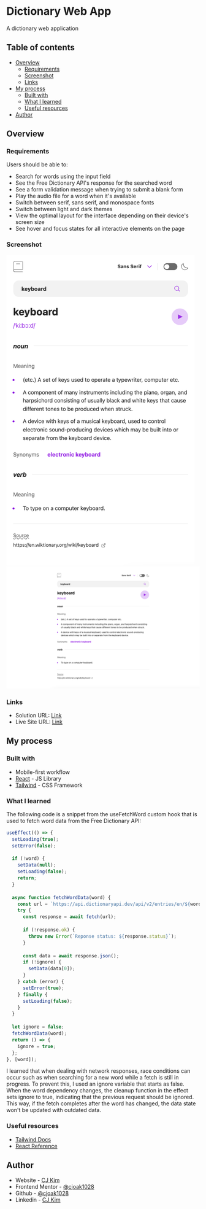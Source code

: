 # Dictionary Web App

A dictionary web application

## Table of contents

- [Overview](#overview)
  - [Requirements](#requirements)
  - [Screenshot](#screenshot)
  - [Links](#links)
- [My process](#my-process)
  - [Built with](#built-with)
  - [What I learned](#what-i-learned)
  - [Useful resources](#useful-resources)
- [Author](#author)

## Overview

### Requirements

Users should be able to:

- Search for words using the input field
- See the Free Dictionary API's response for the searched word
- See a form validation message when trying to submit a blank form
- Play the audio file for a word when it's available
- Switch between serif, sans serif, and monospace fonts
- Switch between light and dark themes
- View the optimal layout for the interface depending on their device's screen size
- See hover and focus states for all interactive elements on the page

### Screenshot

![](./src/assets/images/screenshots/screenshot-mobile.png)
![](./src/assets/images/screenshots/screenshot-desktop.png)

### Links

- Solution URL: [Link](https://github.com/cjoak1028/dictionary-web-app)
- Live Site URL: [Link](https://dictionary-web-app-7wod.vercel.app/)

## My process

### Built with

- Mobile-first workflow
- [React](https://reactjs.org/) - JS Library
- [Tailwind](https://styled-components.com/) - CSS Framework

### What I learned

The following code is a snippet from the useFetchWord custom hook that is used to fetch word data from the Free Dictionary API:

```jsx
useEffect(() => {
  setLoading(true);
  setError(false);

  if (!word) {
    setData(null);
    setLoading(false);
    return;
  }

  async function fetchWordData(word) {
    const url = `https://api.dictionaryapi.dev/api/v2/entries/en/${word}`;
    try {
      const response = await fetch(url);

      if (!response.ok) {
        throw new Error(`Reponse status: ${response.status}`);
      }

      const data = await response.json();
      if (!ignore) {
        setData(data[0]);
      }
    } catch (error) {
      setError(true);
    } finally {
      setLoading(false);
    }
  }

  let ignore = false;
  fetchWordData(word);
  return () => {
    ignore = true;
  };
}, [word]);
```

I learned that when dealing with network responses, race conditions can occur such as when searching for a new word while a fetch is still in progress. To prevent this, I used an ignore variable that starts as false. When the word dependency changes, the cleanup function in the effect sets ignore to true, indicating that the previous request should be ignored. This way, if the fetch completes after the word has changed, the data state won't be updated with outdated data.

### Useful resources

- [Tailwind Docs](https://tailwindcss.com)
- [React Reference](https://react.dev/reference/react)

## Author

- Website - [CJ Kim](https://cjkim.dev/)
- Frontend Mentor - [@cjoak1028](https://www.frontendmentor.io/profile/cjoak1028)
- Github - [@cjoak1028](https://github.com/cjoak1028)
- Linkedin - [CJ Kim](https://www.linkedin.com/in/cj-kim-966351255/)
